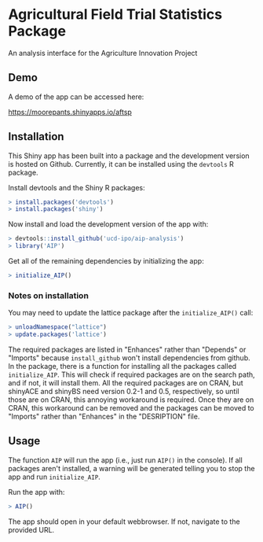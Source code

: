 # Agricultural Field Trial Statistics Package

An analysis interface for the Agriculture Innovation Project

## Demo

A demo of the app can be accessed here:

https://moorepants.shinyapps.io/aftsp

## Installation

This Shiny app has been built into a package and the development version is
hosted on Github. Currently, it can be installed using the `devtools` R
package.

Install devtools and the Shiny R packages:

```R
> install.packages('devtools')
> install.packages('shiny')
```

Now install and load the development version of the app with:

```R
> devtools::install_github('ucd-ipo/aip-analysis')
> library('AIP')
```

Get all of the remaining dependencies by initializing the app:

```R
> initialize_AIP()
```

### Notes on installation

You may need to update the lattice package after the `initialize_AIP()` call:

```R
> unloadNamespace("lattice")
> update.packages('lattice')
```

The required packages are listed in "Enhances" rather than "Depends" or
"Imports" because `install_github` won't install dependencies from github. In
the package, there is a function for installing all the packages called
`initialize_AIP`. This will check if required packages are on the search path,
and if not, it will install them. All the required packages are on CRAN, but
shinyACE and shinyBS need version 0.2-1 and 0.5, respectively, so until those
are on CRAN, this annoying workaround is required. Once they are on CRAN, this
workaround can be removed and the packages can be moved to "Imports" rather
than "Enhances" in the "DESRIPTION" file.

## Usage

The function `AIP` will run the app (i.e., just run `AIP()` in the console). If
all packages aren't installed, a warning will be generated telling you to stop
the app and run `initialize_AIP`.

Run the app with:

```R
> AIP()
```

The app should open in your default webbrowser. If not, navigate to the
provided URL.
